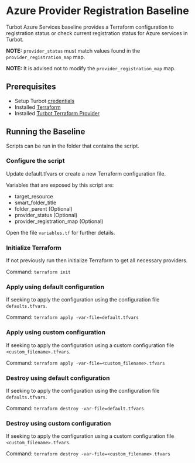 # Azure Provider Registration Baseline

Turbot Azure Services baseline provides a Terraform configuration to registration status or check current registration status for Azure services in Turbot.

**NOTE:** `provider_status` must match values found in the `provider_registration_map` map.

**NOTE:** It is advised not to modify the `provider_registration_map` map.

## Prerequisites

- Setup Turbot [credentials](https://turbot.com/v5/docs/reference/cli/installation#setup-your-turbot-credentials)
- Installed [Terraform](https://www.terraform.io/downloads.html)
- Installed [Turbot Terraform Provider](https://github.com/turbotio/terraform-provider-turbot)

## Running the Baseline

Scripts can be run in the folder that contains the script.

### Configure the script

Update default.tfvars or create a new Terraform configuration file.

Variables that are exposed by this script are:

- target_resource
- smart_folder_title
- folder_parent (Optional)
- provider_status (Optional)
- provider_registration_map (Optional)

Open the file `variables.tf` for further details.

### Initialize Terraform

If not previously run then initialize Terraform to get all necessary providers.

Command: `terraform init`

### Apply using default configuration

If seeking to apply the configuration using the configuration file `defaults.tfvars`.

Command: `terraform apply -var-file=default.tfvars`

### Apply using custom configuration

If seeking to apply the configuration using a custom configuration file `<custom_filename>.tfvars`.

Command: `terraform apply -var-file=<custom_filename>.tfvars`

### Destroy using default configuration

If seeking to apply the configuration using the configuration file `defaults.tfvars`.

Command: `terraform destroy -var-file=default.tfvars`

### Destroy using custom configuration

If seeking to apply the configuration using a custom configuration file `<custom_filename>.tfvars`.

Command: `terraform destroy -var-file=<custom_filename>.tfvars`
